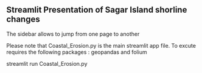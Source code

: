 
## Streamlit Presentation of Sagar Island shorline changes

The sidebar allows to jump from one page to another

Please note that Coastal_Erosion.py is the main streamlit app file. To excute
requires the following packages : geopandas and folium 

streamlit run Coastal_Erosion.py 
